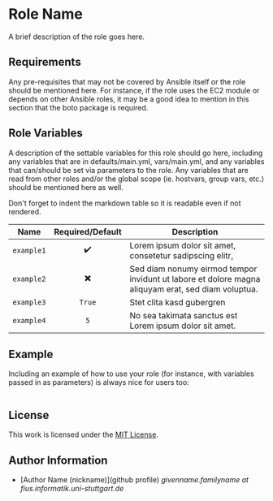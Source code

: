 # Role Name

A brief description of the role goes here.


## Requirements

Any pre-requisites that may not be covered by Ansible itself or the role should be mentioned here.
For instance, if the role uses the EC2 module or depends on other Ansible roles, it may be a good idea to mention in this section that the boto package is required.


## Role Variables

A description of the settable variables for this role should go here, including any variables that are in defaults/main.yml, vars/main.yml, and any variables that can/should be set via parameters to the role.
Any variables that are read from other roles and/or the global scope (ie. hostvars, group vars, etc.) should be mentioned here as well.

Don't forget to indent the markdown table so it is readable even if not rendered.

| Name       | Required/Default         | Description                                                                                        |
|------------|:------------------------:|----------------------------------------------------------------------------------------------------|
| `example1` | :heavy_check_mark:       | Lorem ipsum dolor sit amet, consetetur sadipscing elitr,                                           |
| `example2` | :heavy_multiplication_x: | Sed diam nonumy eirmod tempor invidunt ut labore et dolore magna aliquyam erat, sed diam voluptua. |
| `example3` | `True`                   | Stet clita kasd gubergren                                                                          |
| `example4` | `5`                      | No sea takimata sanctus est Lorem ipsum dolor sit amet.                                            |


## Example

Including an example of how to use your role (for instance, with variables passed in as parameters) is always nice for users too:

```yml
```


## License

This work is licensed under the [MIT License](./LICENSE).


## Author Information

- [Author Name (nickname)](github profile) _givenname.familyname at fius.informatik.uni-stuttgart.de_
